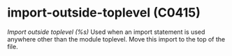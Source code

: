 # import-outside-toplevel (C0415)
*Import outside toplevel (%s)* Used when an import statement is used
anywhere other than the module toplevel. Move this import to the top of
the file.
